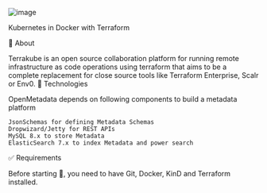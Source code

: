 ![image](https://user-images.githubusercontent.com/23049337/227057934-a81ca4b5-2628-4b91-851a-157711d955c4.png)

 
Kubernetes in Docker with Terraform



🎯 About

Terrakube is an open source collaboration platform for running remote infrastructure as code operations using terraform that aims to be a complete replacement for close source tools like Terraform Enterprise, Scalr or Env0.
🚀 Technologies

OpenMetadata depends on following components to build a metadata platform

    JsonSchemas for defining Metadata Schemas
    Dropwizard/Jetty for REST APIs
    MySQL 8.x to store Metadata
    ElasticSearch 7.x to index Metadata and power search

✅ Requirements

Before starting 🏁, you need to have Git, Docker, KinD and Terraform installed.

